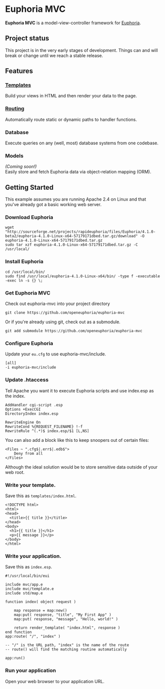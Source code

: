 # Euphoria MVC

**Euphoria MVC** is a model-view-controller framework for [Euphoria](https://githubc.com/OpenEuphoria/Euphoria).

## Project status

This project is in the very early stages of development. Things can and will break or change until we reach a stable release.

## Features

### [Templates](docs/TEMPLATE.md)

Build your views in HTML and then render your data to the page.

### [Routing](docs/APP.md)

Automatically route static or dynamic paths to handler functions.

### Database

Execute queries on any (well, most) database systems from one codebase.

### Models

_(Coming soon!)_  
Easily store and fetch Euphoria data via object-relation mapping (ORM).

## Getting Started

This example assumes you are running Apache 2.4 on Linux and that you've already got a basic working web server.

### Download Euphoria

    wget "http://sourceforge.net/projects/rapideuphoria/files/Euphoria/4.1.0-beta2/euphoria-4.1.0-Linux-x64-57179171dbed.tar.gz/download" -O euphoria-4.1.0-Linux-x64-57179171dbed.tar.gz
    sudo tar xzf euphoria-4.1.0-Linux-x64-57179171dbed.tar.gz -C /usr/local/

### Install Euphoria

    cd /usr/local/bin/
    sudo find /usr/local/euphoria-4.1.0-Linux-x64/bin/ -type f -executable -exec ln -s {} \;

### Get Euphoria MVC

Check out euphoria-mvc into your project directory

    git clone https://github.com/openeuphoria/euphoria-mvc

Or if you're already using git, check out as a submodule.

    git add submodule https://github.com/openeuphoria/euphoria-mvc

### Configure Euphoria

Update your `eu.cfg` to use euphoria-mvc/include.

    [all]
    -i euphoria-mvc/include

### Update .htaccess

Tell Apache you want it to execute Euphoria scripts and use index.esp as the index.

    AddHandler cgi-script .esp
    Options +ExecCGI
    DirectoryIndex index.esp
    
    RewriteEngine On
    RewriteCond %{REQUEST_FILENAME} !-f
    RewriteRule ^(.*)$ index.esp/$1 [L,NS]

You can also add a block like this to keep snoopers out of certain files:

    <Files ~ ".cfg$|.err$|.edb$">
	    Deny from all
    </Files>

Although the ideal solution would be to store sensitive data outside of your web root.

### Write your template.

Save this as `templates/index.html`.

    <!DOCTYPE html>
    <html>
    <head>
      <title>{{ title }}</title>
    </head>
    <body>
      <h1>{{ title }}</h1>
      <p>{{ message }}</p>
    </body>
    </html>

### Write your application.

Save this as `index.esp`.

    #!/usr/local/bin/eui

    include mvc/app.e
    include mvc/template.e
    include std/map.e

    function index( object request )

        map response = map:new()
        map:put( response, "title", "My First App" )
        map:put( response, "message", "Hello, world!" )

        return render_template( "index.html", response )
    end function
    app:route( "/", "index" )
    
    -- "/" is the URL path, "index" is the name of the route
    -- route() will find the matching routine automatically
    
    app:run()

### Run your application

Open your web browser to your application URL.
